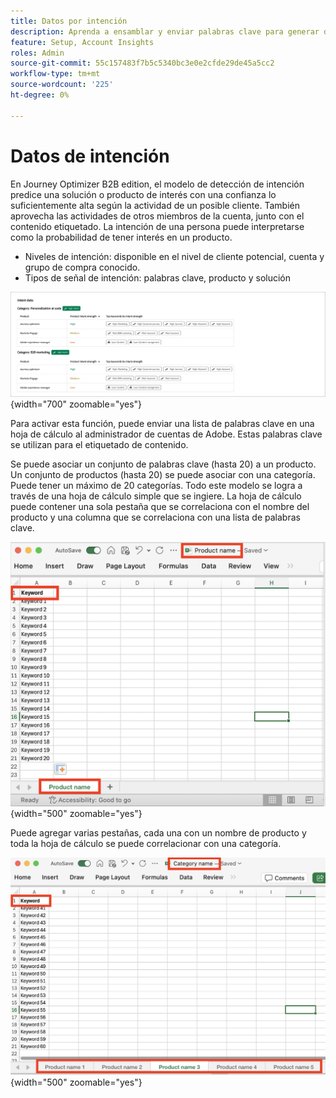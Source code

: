 ```yaml
---
title: Datos por intención
description: Aprenda a ensamblar y enviar palabras clave para generar datos de intención para Journey Optimizer B2B edition.
feature: Setup, Account Insights
roles: Admin
source-git-commit: 55c157483f7b5c5340bc3e0e2cfde29de45a5cc2
workflow-type: tm+mt
source-wordcount: '225'
ht-degree: 0%

---
```


# Datos de intención

En Journey Optimizer B2B edition, el modelo de detección de intención predice una solución o producto de interés con una confianza lo suficientemente alta según la actividad de un posible cliente. También aprovecha las actividades de otros miembros de la cuenta, junto con el contenido etiquetado. La intención de una persona puede interpretarse como la probabilidad de tener interés en un producto.

* Niveles de intención: disponible en el nivel de cliente potencial, cuenta y grupo de compra conocido.
* Tipos de señal de intención: palabras clave, producto y solución

![Visualización de datos por intención](../data/assets/intent-data-visualization.png){width="700" zoomable="yes"}

Para activar esta función, puede enviar una lista de palabras clave en una hoja de cálculo al administrador de cuentas de Adobe. Estas palabras clave se utilizan para el etiquetado de contenido.

Se puede asociar un conjunto de palabras clave (hasta 20) a un producto. Un conjunto de productos (hasta 20) se puede asociar con una categoría. Puede tener un máximo de 20 categorías. Todo este modelo se logra a través de una hoja de cálculo simple que se ingiere. La hoja de cálculo puede contener una sola pestaña que se correlaciona con el nombre del producto y una columna que se correlaciona con una lista de palabras clave.

![Palabras clave de datos por intención: ficha de producto única](./assets/intent-data-keywords-single-product-tab.png){width="500" zoomable="yes"}

Puede agregar varias pestañas, cada una con un nombre de producto y toda la hoja de cálculo se puede correlacionar con una categoría.

![Palabras clave de datos por intención: varias fichas de producto](./assets/intent-data-keywords-multiple-product-tabs.png){width="500" zoomable="yes"}